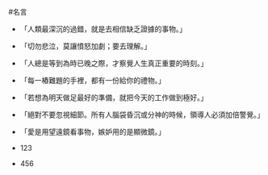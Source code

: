 #名言
* 「人類最深沉的過錯，就是去相信缺乏證據的事物。」

* 「切勿悲泣，莫讓憤怒加劇；要去理解。」

* 「人總是等到為時已晚之際，才察覺人生真正重要的時刻。」

* 「每一樁難題的手裡，都有一份給你的禮物。」

* 「若想為明天做足最好的準備，就把今天的工作做到極好。」

* 「絕對不要忽視細節。所有人腦袋昏沉或分神的時候，領導人必須加倍警覺。」

* 「愛是用望遠鏡看事物，嫉妒用的是顯微鏡。」

* 123


* 456